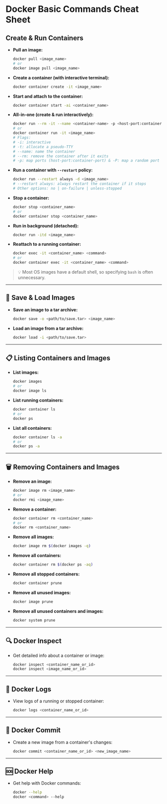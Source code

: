 # Docker Basic Commands Cheat Sheet

## Create & Run Containers

- **Pull an image:**
    ```sh
    docker pull <image_name>
    # or
    docker image pull <image_name>
    ```

- **Create a container (with interactive terminal):**
    ```sh
    docker container create -it <image_name>
    ```

- **Start and attach to the container:**
    ```sh
    docker container start -ai <container_name>
    ```

- **All-in-one (create & run interactively):**
    ```sh
    docker run --rm -it --name <container-name> -p <host-port:container-port> <image_name>
    # or
    docker container run -it <image_name>
    # Flags:
    # -i: interactive
    # -t: allocate a pseudo-TTY
    # --name: name the container
    # --rm: remove the container after it exits
    # -p: map ports (host-port:container-port) & -P: map a random port 
    ```

- **Run a container with `--restart` policy:**
    ```sh
    docker run --restart always -d <image_name>
    # --restart always: always restart the container if it stops
    # Other options: no | on-failure | unless-stopped
    ```

- **Stop a container:**
    ```sh
    docker stop <container_name>
    # or
    docker container stop <container_name>
    ```

- **Run in background (detached):**
    ```sh
    docker run -itd <image_name>
    ```

- **Reattach to a running container:**
    ```sh
    docker exec -it <container_name> <command>
    # or
    docker container exec -it <container_name> <command>
    ```

> 💡 Most OS images have a default shell, so specifying `bash` is often unnecessary.

---

## 💾 Save & Load Images

- **Save an image to a tar archive:**
    ```sh
    docker save -o <path/to/save.tar> <image_name>
    ```

- **Load an image from a tar archive:**
    ```sh
    docker load -i <path/to/save.tar>
    ```

---

## 📋 Listing Containers and Images

- **List images:**
    ```sh
    docker images
    # or
    docker image ls
    ```

- **List running containers:**
    ```sh
    docker container ls
    # or
    docker ps
    ```

- **List all containers:**
    ```sh
    docker container ls -a
    # or
    docker ps -a
    ```

---

## 🗑️ Removing Containers and Images

- **Remove an image:**
    ```sh
    docker image rm <image_name>
    # or
    docker rmi <image_name>
    ```

- **Remove a container:**
    ```sh
    docker container rm <container_name>
    # or
    docker rm <container_name>
    ```

- **Remove all images:**
    ```sh
    docker image rm $(docker images -q)
    ```

- **Remove all containers:**
    ```sh
    docker container rm $(docker ps -aq)
    ```

- **Remove all stopped containers:**
    ```sh
    docker container prune
    ```

- **Remove all unused images:**
    ```sh
    docker image prune
    ```

- **Remove all unused containers and images:**
    ```sh
    docker system prune
    ```

---

## 🔍 Docker Inspect

- Get detailed info about a container or image:
    ```sh
    docker inspect <container_name_or_id>
    docker inspect <image_name_or_id>
    ```

---

## 📑 Docker Logs

- View logs of a running or stopped container:
    ```sh
    docker logs <container_name_or_id>
    ```

---

## 📝 Docker Commit

- Create a new image from a container's changes:
    ```sh
    docker commit <container_name_or_id> <new_image_name>
    ```

---

## 🆘 Docker Help

- Get help with Docker commands:
    ```sh
    docker --help
    docker <command> --help
    ```